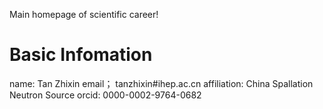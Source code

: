 Main homepage of scientific career!

# Basic Infomation
 name: Tan Zhixin
 email； tanzhixin#ihep.ac.cn
 affiliation: China Spallation Neutron Source
 orcid: 0000-0002-9764-0682
 







